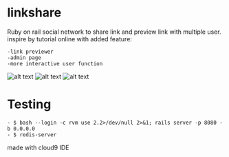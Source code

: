 # linkshare
Ruby on rail social network to share link and preview link with multiple user.
inspire by tutorial online with added feature: 

	-link previewer
	-admin page
	-more interactive user function
	
![alt text]()
![alt text]()
![alt text]()
	
# Testing
	- $ bash --login -c rvm use 2.2>/dev/null 2>&1; rails server -p 8080 -b 0.0.0.0 
	- $ redis-server

made with cloud9 IDE
